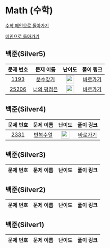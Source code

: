 # Math (수학)

[수학 메인으로 돌아가기](https://github.com/SSUHYUNKIM/Algorithm/blob/main/math/README.md)

[메인으로 돌아가기](https://github.com/SSUHYUNKIM/Algorithm)

## 백준(Silver5)
|        문제 번호         |        문제 이름         |         난이도          |        풀이 링크         |          
| :-----: | :-----: | :-----: | :-----: |
| <a href="https://www.acmicpc.net/problem/1193" target="_blank">1193</a> | <a href="https://www.acmicpc.net/problem/1193" target="_blank">분수찾기</a> | <img height="25px" width="25px" src="https://static.solved.ac/tier_small/7.svg"/> | <a href="https://github.com/SSUHYUNKIM/Algorithm/blob/main/math/solution/Silver/Silver5/1193.cpp">바로가기</a> |
| <a href="https://www.acmicpc.net/problem/25206" target="_blank">25206</a> | <a href="https://www.acmicpc.net/problem/25206" target="_blank">너의 평점은</a> | <img height="25px" width="25px" src="https://static.solved.ac/tier_small/7.svg"/> | <a href="https://github.com/SSUHYUNKIM/Algorithm/blob/main/math/solution/Silver/Silver5/25206.cpp">바로가기</a> |

## 백준(Silver4)
|        문제 번호         |        문제 이름         |         난이도          |        풀이 링크         |          
| :-----: | :-----: | :-----: | :-----: |
| <a href="https://www.acmicpc.net/problem/2331" target="_blank">2331</a> | <a href="https://www.acmicpc.net/problem/2331" target="_blank">반복수열</a> | <img height="25px" width="25px" src="https://static.solved.ac/tier_small/7.svg"/> | <a href="https://github.com/SSUHYUNKIM/Algorithm/blob/main/math/solution/Silver/Silver4/2331.cpp">바로가기</a> |


## 백준(Silver3)
|        문제 번호         |        문제 이름         |         난이도          |        풀이 링크         |          
| :-----: | :-----: | :-----: | :-----: |


## 백준(Silver2)
|        문제 번호         |        문제 이름         |         난이도          |        풀이 링크         |          
| :-----: | :-----: | :-----: | :-----: |


## 백준(Silver1)
|        문제 번호         |        문제 이름         |         난이도          |        풀이 링크         |          
| :-----: | :-----: | :-----: | :-----: |